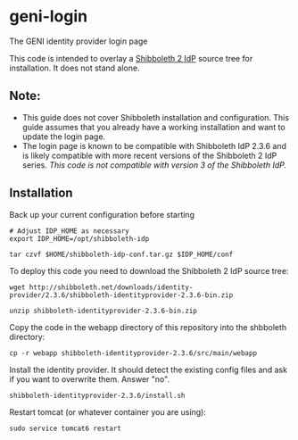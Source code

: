 # geni-login
The GENI identity provider login page

This code is intended to overlay a
[Shibboleth 2 IdP](https://wiki.shibboleth.net/confluence/display/SHIB2/Home)
source tree for installation. It does not stand alone.

## Note:
* This guide does not cover Shibboleth installation and configuration. This
guide assumes that you already have a working installation and want to
update the login page.
* The login page is known to be compatible with Shibboleth IdP 2.3.6 and is
likely compatible with more recent versions of the Shibboleth 2 IdP series.
_This code is not compatible with version 3 of the Shibboleth IdP._

## Installation
Back up your current configuration before starting

```
# Adjust IDP_HOME as necessary
export IDP_HOME=/opt/shibboleth-idp

tar czvf $HOME/shibboleth-idp-conf.tar.gz $IDP_HOME/conf
```

To deploy this code you need to download the Shibboleth 2 IdP source tree:

```
wget http://shibboleth.net/downloads/identity-provider/2.3.6/shibboleth-identityprovider-2.3.6-bin.zip

unzip shibboleth-identityprovider-2.3.6-bin.zip
```

Copy the code in the webapp directory of this repository into the
shbboleth directory:

```
cp -r webapp shibboleth-identityprovider-2.3.6/src/main/webapp
```

Install the identity provider. It should detect the existing config files
and ask if you want to overwrite them. Answer "no".

```
shibboleth-identityprovider-2.3.6/install.sh
```

Restart tomcat (or whatever container you are using):

```
sudo service tomcat6 restart
```
